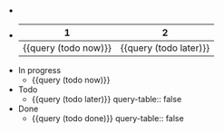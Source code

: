 -
- | 1|2|
  | --- | --- |
  |{{query (todo now)}}|{{query (todo later)}}|
- In progress
	- {{query (todo now)}}
- Todo
	- {{query (todo later)}}
	  query-table:: false
- Done
	- {{query (todo done)}}
	  query-table:: false